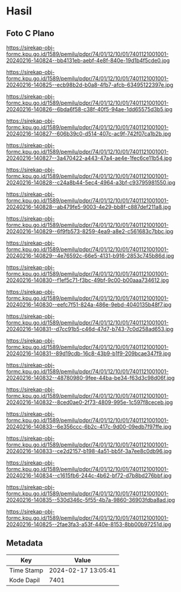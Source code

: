 # Hasil

## Foto C Plano

https://sirekap-obj-formc.kpu.go.id/1589/pemilu/pdpr/74/01/12/10/01/7401121001001-20240216-140824--bb4131eb-aebf-4e8f-840e-19d1b4f5cde0.jpg

https://sirekap-obj-formc.kpu.go.id/1589/pemilu/pdpr/74/01/12/10/01/7401121001001-20240216-140825--ecb98b2d-b0a8-4fb7-afcb-63495122397e.jpg

https://sirekap-obj-formc.kpu.go.id/1589/pemilu/pdpr/74/01/12/10/01/7401121001001-20240216-140826--6bda6f58-c38f-40f5-94ae-1dd65575d3b5.jpg

https://sirekap-obj-formc.kpu.go.id/1589/pemilu/pdpr/74/01/12/10/01/7401121001001-20240216-140827--606b39c0-d514-407c-ac9f-742f07ca1b2b.jpg

https://sirekap-obj-formc.kpu.go.id/1589/pemilu/pdpr/74/01/12/10/01/7401121001001-20240216-140827--3a470422-a443-47a4-ae4e-1fec6ce11b54.jpg

https://sirekap-obj-formc.kpu.go.id/1589/pemilu/pdpr/74/01/12/10/01/7401121001001-20240216-140828--c24a8b44-5ec4-4964-a3bf-c93795981550.jpg

https://sirekap-obj-formc.kpu.go.id/1589/pemilu/pdpr/74/01/12/10/01/7401121001001-20240216-140828--ab479fe5-9003-4e29-bb8f-c887def211a8.jpg

https://sirekap-obj-formc.kpu.go.id/1589/pemilu/pdpr/74/01/12/10/01/7401121001001-20240216-140829--6f9fb573-8259-4ea9-a8e2-c561683c7bbc.jpg

https://sirekap-obj-formc.kpu.go.id/1589/pemilu/pdpr/74/01/12/10/01/7401121001001-20240216-140829--4e76592c-66e5-4131-b916-2853c745b86d.jpg

https://sirekap-obj-formc.kpu.go.id/1589/pemilu/pdpr/74/01/12/10/01/7401121001001-20240216-140830--f1ef5c71-f3bc-49bf-9c00-b00aaa734612.jpg

https://sirekap-obj-formc.kpu.go.id/1589/pemilu/pdpr/74/01/12/10/01/7401121001001-20240216-140830--eefc7f51-824a-486e-9ebd-4040135b48f7.jpg

https://sirekap-obj-formc.kpu.go.id/1589/pemilu/pdpr/74/01/12/10/01/7401121001001-20240216-140831--d7cc91b5-c46d-47d7-b743-7c0d258ad653.jpg

https://sirekap-obj-formc.kpu.go.id/1589/pemilu/pdpr/74/01/12/10/01/7401121001001-20240216-140831--89d19cdb-16c8-43b9-b1f9-209bcae347f9.jpg

https://sirekap-obj-formc.kpu.go.id/1589/pemilu/pdpr/74/01/12/10/01/7401121001001-20240216-140832--48780980-9fee-44ba-be34-f63d3c98d06f.jpg

https://sirekap-obj-formc.kpu.go.id/1589/pemilu/pdpr/74/01/12/10/01/7401121001001-20240216-140832--8ced0ae0-2f73-4809-995e-1c597f8ceceb.jpg

https://sirekap-obj-formc.kpu.go.id/1589/pemilu/pdpr/74/01/12/10/01/7401121001001-20240216-140833--6e356ccc-6b2c-417c-9d00-09edb7f97ffe.jpg

https://sirekap-obj-formc.kpu.go.id/1589/pemilu/pdpr/74/01/12/10/01/7401121001001-20240216-140833--ce2d2157-b198-4a51-bb5f-3a7ee8c0db96.jpg

https://sirekap-obj-formc.kpu.go.id/1589/pemilu/pdpr/74/01/12/10/01/7401121001001-20240216-140834--c1615fb6-244c-4b62-bf72-d7b8bd276bbf.jpg

https://sirekap-obj-formc.kpu.go.id/1589/pemilu/pdpr/74/01/12/10/01/7401121001001-20240216-140835--530d346c-5f55-4b7a-9860-36903fdba8ad.jpg

https://sirekap-obj-formc.kpu.go.id/1589/pemilu/pdpr/74/01/12/10/01/7401121001001-20240216-140825--2fae3fa3-a53f-440e-8153-8bb00b97251d.jpg


## Metadata

| Key        | Value               |
| ---------- | ------------------- |
| Time Stamp | 2024-02-17 13:05:41 |
| Kode Dapil | 7401                |



